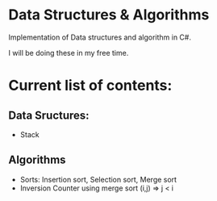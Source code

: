 # Data Structures & Algorithms
Implementation of Data structures and algorithm in C#.

I will be doing these in my free time. 

# Current list of contents:
## Data Sructures:
* Stack

## Algorithms
* Sorts: Insertion sort,  Selection sort, Merge sort
* Inversion Counter using merge sort
    (i,j) => j < i
